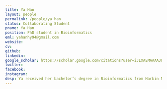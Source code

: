 ```yaml
---
title: Ya Han
layout: people
permalink: /people/ya_han
status: Collaborating Student
pname: Ya Han
position: PhD student in Bioinformatics
eml: yahanhy94@gmail.com
website: 
cv: 
github: 
linkedin:
google_scholar: https://scholar.google.com/citations?user=iJLXAEMAAAAJ&hl=en
twitter: 
facebook: 
instagram:
desp: Ya received her bachelor’s degree in Bioinformatics from Harbin Medical University in 2018. Her research focuses on collecting and processing tumor-related scRNA-seq datasets and exploring the difference of tumor-infiltrated immune cells between different conditions such as Tumor and Normal.
---
```

